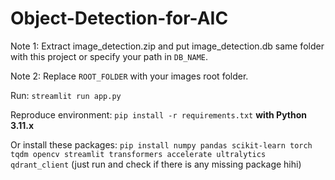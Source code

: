 # Object-Detection-for-AIC

Note 1: Extract image_detection.zip and put image_detection.db same folder with this project or specify your path in `DB_NAME`.

Note 2: Replace `ROOT_FOLDER` with your images root folder.

Run: `streamlit run app.py`

Reproduce environment: `pip install -r requirements.txt` **with Python 3.11.x**

Or install these packages: `pip install numpy pandas scikit-learn torch tqdm opencv streamlit transformers accelerate ultralytics qdrant_client` (just run and check if there is any missing package hihi)
